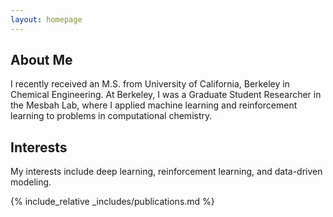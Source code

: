 ```yaml
---
layout: homepage
---
```


## About Me

I recently received an M.S. from University of California, Berkeley in Chemical Engineering.  At Berkeley, I was a Graduate Student Researcher in the Mesbah Lab, where I applied machine learning and reinforcement learning to problems in computational chemistry.  

## Interests

My interests include deep learning, reinforcement learning, and data-driven modeling.

{% include_relative _includes/publications.md %}
